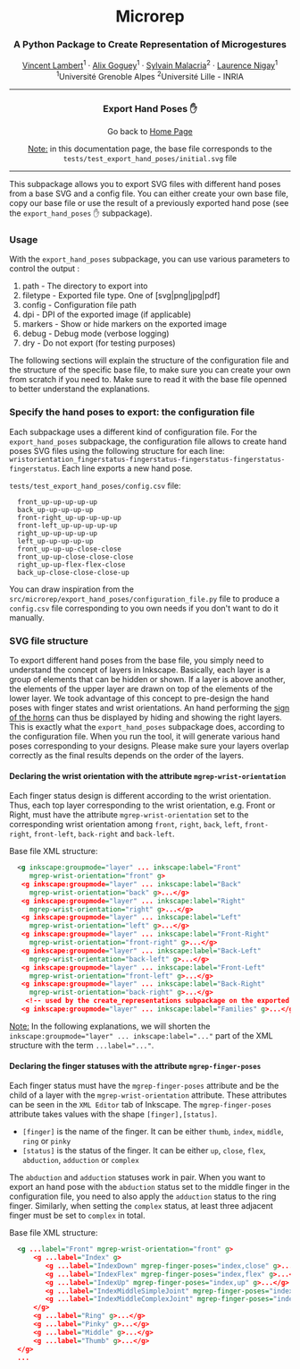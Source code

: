 <p align="center">
<h1 align="center">Microrep</h1>
<h3 align="center">A Python Package to Create Representation of Microgestures</h3>
</p>
<p align="center">
  <p align="center">
    <a href="https://vincent-lambert.eu/">Vincent Lambert</a><sup>1</sup>
    ·
    <a href="http://alixgoguey.fr/">Alix Goguey</a><sup>1</sup>
    ·
    <a href="https://malacria.com/">Sylvain Malacria</a><sup>2</sup>
    ·
    <a href="http://iihm.imag.fr/member/lnigay/">Laurence Nigay</a><sup>1</sup>
    <br>
    <sup>1</sup>Université Grenoble Alpes <sup>2</sup>Université Lille - INRIA
  </p>
</p>

---

<h3 align="center">
    Export Hand Poses &#9995;
</h3>
<p align="center">
    Go back to <a href="../README.md">Home Page</a>
</p>

<p align="center">
    <u>Note:</u> in this documentation page, the base file corresponds to the <code>tests/test_export_hand_poses/initial.svg</code> file
</p>

---

This subpackage allows you to export SVG files with different hand poses from a base SVG and a config file. You can either create your own base file, copy our base file or use the result of a previously exported hand pose (see the `export_hand_poses` :raised_hand: subpackage).

### Usage 

With the `export_hand_poses` subpackage, you can use various parameters to control the output :

1. path - The directory to export into
2. filetype - Exported file type. One of [svg|png|jpg|pdf]
3. config - Configuration file path
4. dpi - DPI of the exported image (if applicable)
5. markers - Show or hide markers on the exported image
6. debug - Debug mode (verbose logging)
7. dry - Do not export (for testing purposes)

The following sections will explain the structure of the configuration file and the structure of the specific base file, to make sure you can create your own from scratch if you need to.
Make sure to read it with the base file openned to better understand the explanations.

### Specify the hand poses to export: the configuration file

Each subpackage uses a different kind of configuration file. For the `export_hand_poses` subpackage, the configuration file allows to create hand poses SVG files using the following structure for each line: ``wristorientation_fingerstatus-fingerstatus-fingerstatus-fingerstatus-fingerstatus``. Each line exports a new hand pose. 

`tests/test_export_hand_poses/config.csv` file:

```csv
  front_up-up-up-up-up
  back_up-up-up-up-up
  front-right_up-up-up-up-up
  front-left_up-up-up-up-up
  right_up-up-up-up-up
  left_up-up-up-up-up
  front_up-up-up-close-close
  front_up-up-close-close-close
  right_up-up-flex-flex-close
  back_up-close-close-close-up
```

You can draw inspiration from the `src/microrep/export_hand_poses/configuration_file.py` file to produce a `config.csv` file corresponding to you own needs if you don't want to do it manually.

### SVG file structure

To export different hand poses from the base file, you simply need to understand the concept of layers in Inkscape. Basically, each layer is a group of elements that can be hidden or shown. If a layer is above another, the elements of the upper layer are drawn on top of the elements of the lower layer. We took advantage of this concept to pre-design the hand poses with finger states and wrist orientations. An hand performing the [sign of the horns](https://en.wikipedia.org/wiki/Sign_of_the_horns) can thus be displayed by hiding and showing the right layers. This is exactly what the `export_hand_poses` subpackage does, according to the configuration file.
When you run the tool, it will generate various hand poses corresponding to your designs. Please make sure your layers overlap correctly as the final results depends on the order of the layers.

#### Declaring the wrist orientation with the attribute `mgrep-wrist-orientation`

Each finger status design is different according to the wrist orientation. Thus, each top layer corresponding to the wrist orientation, e.g. Front or Right, must have the attribute `mgrep-wrist-orientation` set to the corresponding wrist orientation among `front`, `right`, `back`, `left`, `front-right`, `front-left`, `back-right` and `back-left`.

Base file XML structure:

```xml
  <g inkscape:groupmode="layer" ... inkscape:label="Front" 
     mgrep-wrist-orientation="front" g>
   <g inkscape:groupmode="layer" ... inkscape:label="Back"
     mgrep-wrist-orientation="back" g>...</g>
   <g inkscape:groupmode="layer" ... inkscape:label="Right"   
     mgrep-wrist-orientation="right" g>...</g>
   <g inkscape:groupmode="layer" ... inkscape:label="Left" 
     mgrep-wrist-orientation="left" g>...</g>
   <g inkscape:groupmode="layer" ... inkscape:label="Front-Right" 
     mgrep-wrist-orientation="front-right" g>...</g>
   <g inkscape:groupmode="layer" ... inkscape:label="Back-Left" 
     mgrep-wrist-orientation="back-left" g>...</g>
   <g inkscape:groupmode="layer" ... inkscape:label="Front-Left" 
     mgrep-wrist-orientation="front-left" g>...</g>
   <g inkscape:groupmode="layer" ... inkscape:label="Back-Right" 
     mgrep-wrist-orientation="back-right" g>...</g>
    <!-- used by the create_representations subpackage on the exported hand poses -->
   <g inkscape:groupmode="layer" ... inkscape:label="Families" g>...</g>
```

<u>Note:</u> In the following explanations, we will shorten the ```inkscape:groupmode="layer" ... inkscape:label="..."``` part of the XML structure with the term ```...label="..."```. 

#### Declaring the finger statuses with the attribute `mgrep-finger-poses`

Each finger status must have the `mgrep-finger-poses` attribute and be the child of a layer with the `mgrep-wrist-orientation` attribute. These attributes can be seen in the `XML Editor` tab of Inkscape. The ``mgrep-finger-poses`` attribute takes values with the shape `[finger],[status]`.

* `[finger]` is the name of the finger. It can be either `thumb`, `index`, `middle`, `ring` or `pinky`	
* `[status]` is the status of the finger. It can be either `up`, `close`, `flex`, `abduction`, `adduction` or `complex`

The `abduction` and `adduction` statuses work in pair. When you want to export an hand pose with the `abduction` status set to the middle finger in the configuration file, you need to also apply the `adduction` status to the ring finger.
Similarly, when setting the `complex` status, at least three adjacent finger must be set to `complex` in total.

Base file XML structure:

```xml
  <g ...label="Front" mgrep-wrist-orientation="front" g>
      <g ...label="Index" g>
         <g ...label="IndexDown" mgrep-finger-poses="index,close" g>...</g>
         <g ...label="IndexFlex" mgrep-finger-poses="index,flex" g>...</g>
         <g ...label="IndexUp" mgrep-finger-poses="index,up" g>...</g>
         <g ...label="IndexMiddleSimpleJoint" mgrep-finger-poses="index,adduction" g>...</g>
         <g ...label="IndexMiddleComplexJoint" mgrep-finger-poses="index,complex" g>...</g>
      </g>
      <g ...label="Ring" g>...</g>
      <g ...label="Pinky" g>...</g>
      <g ...label="Middle" g>...</g>
      <g ...label="Thumb" g>...</g>
  </g>
  ...
```